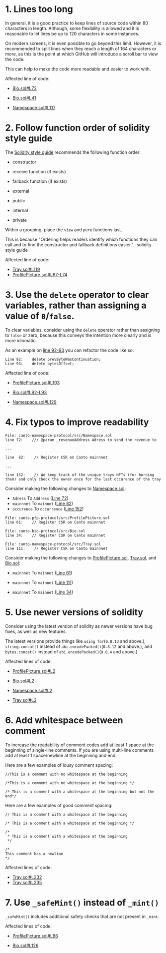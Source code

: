 # 1. Lines too long

In general, it is a good practice to keep lines of source code within 80 characters in length.
Although, some flexibility is allowed and it is reasonable to let lines be up to 120 characters in some instances.

On modern screens, it is even possible to go beyond this limit.
However, it is recommended to split lines when they reach a length of 164 characters or more, as this is the point at which GitHub will introduce a scroll bar to view the code.

This can help to make the code more readable and easier to work with.

Affected line of code:

- [Bio.sol#L72](https://github.com/code-423n4/2023-03-canto-identity/blob/077372297fc419ea7688ab62cc3fd4e8f4e24e66/canto-bio-protocol/src/Bio.sol#L72)

- [Bio.sol#L41](https://github.com/code-423n4/2023-03-canto-identity/blob/077372297fc419ea7688ab62cc3fd4e8f4e24e66/canto-bio-protocol/src/Bio.sol#L41)

- [Namespace.sol#L117](https://github.com/code-423n4/2023-03-canto-identity/blob/077372297fc419ea7688ab62cc3fd4e8f4e24e66/canto-namespace-protocol/src/Namespace.sol#L117)

# 2. Follow function order of solidity style guide

The [Solidity style guide](https://docs.soliditylang.org/en/v0.8.17/style-guide.html#order-of-functions) recommends the following function order:

- constructor

- receive function (if exists)

- fallback function (if exists)

- external

- public

- internal

- private

Within a grouping, place the `view` and `pure` functions last.

This is because "Ordering helps readers identify which functions they can call and to find the constructor and fallback definitions easier." -solidity style guide

Affected line of code:

- [Tray.sol#L119](https://github.com/code-423n4/2023-03-canto-identity/blob/077372297fc419ea7688ab62cc3fd4e8f4e24e66/canto-namespace-protocol/src/Tray.sol#L119)
- [ProfilePicture.sol#L67-L74](https://github.com/code-423n4/2023-03-canto-identity/blob/077372297fc419ea7688ab62cc3fd4e8f4e24e66/canto-pfp-protocol/src/ProfilePicture.sol#L67-L74)

# 3. Use the `delete` operator to clear variables, rather than assigning a value of `0`/`false`.

To clear variables, consider using the `delete` operator rather than assigning to `false` or zero, because this conveys the intention more clearly and is more idiomatic.

As an example on [line 92-93](https://github.com/code-423n4/2023-03-canto-identity/blob/077372297fc419ea7688ab62cc3fd4e8f4e24e66/canto-bio-protocol/src/Bio.sol#L92-L93) you can refactor the code like so:

```solidity
Line 92:    delete prevByteWasContinuation;
Line 93:    delete bytesOffset;
```

Affected line of code:

- [ProfilePicture.sol#L103](https://github.com/code-423n4/2023-03-canto-identity/blob/077372297fc419ea7688ab62cc3fd4e8f4e24e66/canto-pfp-protocol/src/ProfilePicture.sol#L103)

- [Bio.sol#L92-L93](https://github.com/code-423n4/2023-03-canto-identity/blob/077372297fc419ea7688ab62cc3fd4e8f4e24e66/canto-bio-protocol/src/Bio.sol#L92-L93)

- [Namespace.sol#L129](https://github.com/code-423n4/2023-03-canto-identity/blob/077372297fc419ea7688ab62cc3fd4e8f4e24e66/canto-namespace-protocol/src/Namespace.sol#L129)

# 4. Fix typos to improve readability

```solidity
File: canto-namespace-protocol/src/Namespace.sol
line 72:    /// @param _revenueAddress Adress to send the revenue to

...

line  82:    // Register CSR on Canto mainnnet

...

line 152:    // We keep track of the unique trays NFTs (for burning them) and only check the owner once for the last occurence of the tray
```

Consider making the following changes to [Namespace.sol](https://github.com/code-423n4/2023-03-canto-identity/blob/077372297fc419ea7688ab62cc3fd4e8f4e24e66/canto-namespace-protocol/src/Namespace.sol):

- `Adress` To `Address` ([Line 72](https://github.com/code-423n4/2023-03-canto-identity/blob/077372297fc419ea7688ab62cc3fd4e8f4e24e66/canto-namespace-protocol/src/Namespace.sol#L72))
- `mainnnet` To `mainnet` ([Line 82](https://github.com/code-423n4/2023-03-canto-identity/blob/077372297fc419ea7688ab62cc3fd4e8f4e24e66/canto-namespace-protocol/src/Namespace.sol#L82))
- `occurence` To `occurrence` ([Line 152](https://github.com/code-423n4/2023-03-canto-identity/blob/077372297fc419ea7688ab62cc3fd4e8f4e24e66/canto-namespace-protocol/src/Namespace.sol#L152))

```solidity
File: canto-pfp-protocol/src/ProfilePicture.sol
line 61:    // Register CSR on Canto mainnnet

File: canto-bio-protocol/src/Bio.sol
line 34:    // Register CSR on Canto mainnnet

File: canto-namespace-protocol/src/Tray.sol
line 111:    // Register CSR on Canto mainnnet
```

Consider making the following changes to [ProfilePicture.sol](https://github.com/code-423n4/2023-03-canto-identity/blob/077372297fc419ea7688ab62cc3fd4e8f4e24e66/canto-pfp-protocol/src/ProfilePicture.sol), [Tray.sol](https://github.com/code-423n4/2023-03-canto-identity/blob/077372297fc419ea7688ab62cc3fd4e8f4e24e66/canto-namespace-protocol/src/Tray.sol), and [Bio.sol](https://github.com/code-423n4/2023-03-canto-identity/blob/077372297fc419ea7688ab62cc3fd4e8f4e24e66/canto-bio-protocol/src/Bio.sol):

- `mainnnet` To `mainnet` ([Line 61](https://github.com/code-423n4/2023-03-canto-identity/blob/077372297fc419ea7688ab62cc3fd4e8f4e24e66/canto-pfp-protocol/src/ProfilePicture.sol#L61))

- `mainnnet` To `mainnet` ([Line 111](https://github.com/code-423n4/2023-03-canto-identity/blob/077372297fc419ea7688ab62cc3fd4e8f4e24e66/canto-namespace-protocol/src/Tray.sol#L111))
  
- `mainnnet` To `mainnet` ([Line 34](https://github.com/code-423n4/2023-03-canto-identity/blob/077372297fc419ea7688ab62cc3fd4e8f4e24e66/canto-bio-protocol/src/Bio.sol#L34))

# 5. Use newer versions of solidity

Consider using the latest version of solidity as newer versions have bug fixes, as well as new features.

The latest versions provide things like `using for`(`0.8.13` and above.), `string.concat()` instead of `abi.encodePacked()`(`0.8.12` and above.), and `bytes.concat()` instead of `abi.encodePacked()`(`0.8.4` and above.)

Affected lines of code:

- [ProfilePicture.sol#L2](https://github.com/code-423n4/2023-03-canto-identity/blob/077372297fc419ea7688ab62cc3fd4e8f4e24e66/canto-pfp-protocol/src/ProfilePicture.sol#L2)

- [Bio.sol#L2](https://github.com/code-423n4/2023-03-canto-identity/blob/077372297fc419ea7688ab62cc3fd4e8f4e24e66/canto-bio-protocol/src/Bio.sol#L2)

- [Namespace.sol#L2](https://github.com/code-423n4/2023-03-canto-identity/blob/077372297fc419ea7688ab62cc3fd4e8f4e24e66/canto-namespace-protocol/src/Namespace.sol#L2)

- [Tray.sol#L2](https://github.com/code-423n4/2023-03-canto-identity/blob/077372297fc419ea7688ab62cc3fd4e8f4e24e66/canto-namespace-protocol/src/Tray.sol#L2)

# 6. Add whitespace between comment

To increase the readability of comment codes add at least 1 space at the beginning of single-line comments. If you are using multi-line comments add at least 1 space/newline at the beginning and end.

Here are a few examples of lousy comment spacing:

```solidity
//This is a comment with no whitespace at the beginning

/*This is a comment with no whitespace at the beginning */

/* This is a comment with a whitespace at the beginning but not the end*/
```

Here are a few examples of good comment spacing:

```solidity
// This is a comment with a whitespace at the beginning

/* This is a comment with a whitespace at the beginning */

/*
 * This is a comment with a whitespace at the beginning
 */

/*
This comment has a newline
*/
```

Affected lines of code:

- [Tray.sol#L232](https://github.com/code-423n4/2023-03-canto-identity/blob/077372297fc419ea7688ab62cc3fd4e8f4e24e66/canto-namespace-protocol/src/Tray.sol#L232)
- [Tray.sol#L235](https://github.com/code-423n4/2023-03-canto-identity/blob/077372297fc419ea7688ab62cc3fd4e8f4e24e66/canto-namespace-protocol/src/Tray.sol#L235)

# 7. Use `_safeMint()` instead of `_mint()`
`_safeMint()` includes additional safety checks that are not present in `_mint`.

Affected lines of code:
- [ProfilePicture.sol#L86](https://github.com/code-423n4/2023-03-canto-identity/blob/077372297fc419ea7688ab62cc3fd4e8f4e24e66/canto-pfp-protocol/src/ProfilePicture.sol#L86)

- [Bio.sol#L126](https://github.com/code-423n4/2023-03-canto-identity/blob/077372297fc419ea7688ab62cc3fd4e8f4e24e66/canto-bio-protocol/src/Bio.sol#L126)